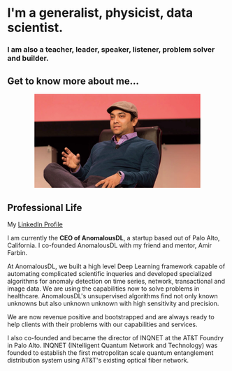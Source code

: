 # I'm a generalist, physicist, data scientist. 
### I am also a teacher, leader, speaker, listener, problem solver and builder. 

Get to know more about me...
---
<p align="center">
<img src="/images/Rishi.jpeg" alt="Rishi at a conference" width="380">
</p>

## Professional Life

My [LinkedIn Profile](www.linkedin.com/in/rishirajpravahan)

I am currently the **CEO of AnomalousDL**, a startup based out of Palo Alto, California. I co-founded AnomalousDL with my friend and mentor, Amir Farbin. 

At AnomalousDL, we built a high level Deep Learning framework capable of automating complicated scientific inqueries and developed specialized algorithms for anomaly detection on time series, network, transactional and image data. We are using the capabilities now to solve problems in healthcare. AnomalousDL's unsupervised algorithms find not only known unknowns but also unknown unknown with high sensitivity and precision. 

We are now revenue positive and bootstrapped and are always ready to help clients with their problems with our capabilities and services.

I also co-founded and became the director of INQNET at the AT&T Foundry in Palo Alto. INQNET (INtelligent Quantum Network and Technology) was founded to establish the first metropolitan scale quantum entanglement distribution system using AT&T's existing optical fiber network. 
 
	
